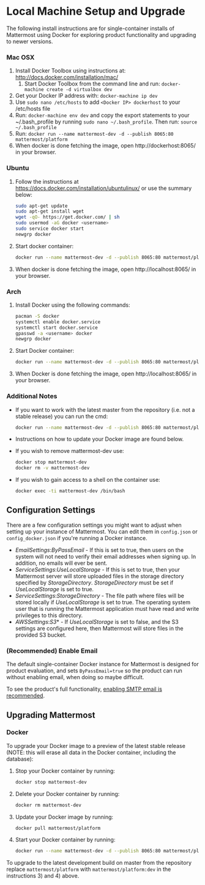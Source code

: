 # Local Machine Setup and Upgrade

The following install instructions are for single-container installs of Mattermost using Docker for exploring product functionality and upgrading to newer versions.

### Mac OSX ###

1. Install Docker Toolbox using instructions at: http://docs.docker.com/installation/mac/  
    1. Start Docker Toolbox from the command line and run: `docker-machine create -d virtualbox dev`  
2. Get your Docker IP address with: `docker-machine ip dev`
3. Use `sudo nano /etc/hosts` to add `<Docker IP> dockerhost` to your /etc/hosts file 
4. Run: `docker-machine env dev` and copy the export statements to your ~/.bash\_profile by running `sudo nano ~/.bash_profile`. Then run: `source ~/.bash_profile`
5. Run: `docker run --name mattermost-dev -d --publish 8065:80 mattermost/platform`
6. When docker is done fetching the image, open http://dockerhost:8065/ in your browser.

### Ubuntu ###
1. Follow the instructions at https://docs.docker.com/installation/ubuntulinux/ or use the summary below:

	``` bash
	sudo apt-get update
	sudo apt-get install wget
	wget -qO- https://get.docker.com/ | sh
	sudo usermod -aG docker <username>
	sudo service docker start
	newgrp docker
	```

2. Start docker container:

	``` bash
	docker run --name mattermost-dev -d --publish 8065:80 mattermost/platform
	```

3. When docker is done fetching the image, open http://localhost:8065/ in your browser.

### Arch ###
1. Install Docker using the following commands:

	``` bash
	pacman -S docker
	systemctl enable docker.service
	systemctl start docker.service
	gpasswd -a <username> docker
	newgrp docker
	```

2. Start Docker container:

	``` bash
	docker run --name mattermost-dev -d --publish 8065:80 mattermost/platform
	```

3. When Docker is done fetching the image, open http://localhost:8065/ in your browser.

### Additional Notes ###
- If you want to work with the latest master from the repository (i.e. not a stable release) you can run the cmd:  

	``` bash
    docker run --name mattermost-dev -d --publish 8065:80 mattermost/platform:dev
    ```

- Instructions on how to update your Docker image are found below. 

- If you wish to remove mattermost-dev use:   

	``` bash
	docker stop mattermost-dev
	docker rm -v mattermost-dev
    ```

- If you wish to gain access to a shell on the container use:  

	``` bash
	docker exec -ti mattermost-dev /bin/bash
    ```

## Configuration Settings

There are a few configuration settings you might want to adjust when setting up your instance of Mattermost. You can edit them in `config.json` or `config_docker.json` if you're running a Docker instance.

* *EmailSettings*:*ByPassEmail* - If this is set to true, then users on the system will not need to verify their email addresses when signing up. In addition, no emails will ever be sent.  
* *ServiceSettings*:*UseLocalStorage* - If this is set to true, then your Mattermost server will store uploaded files in the storage directory specified by *StorageDirectory*. *StorageDirectory* must be set if *UseLocalStorage* is set to true.  
* *ServiceSettings*:*StorageDirectory* - The file path where files will be stored locally if *UseLocalStorage* is set to true. The operating system user that is running the Mattermost application must have read and write privileges to this directory.  
* *AWSSettings*:*S3*\* - If *UseLocalStorage* is set to false, and the S3 settings are configured here, then Mattermost will store files in the provided S3 bucket.

### (Recommended) Enable Email 

The default single-container Docker instance for Mattermost is designed for product evaluation, and sets `ByPassEmail=true` so the product can run without enabling email, when doing so maybe difficult. 
	
To see the product's full functionality, [enabling SMTP email is recommended](SMTP-Email-Setup.md).

## Upgrading Mattermost 

### Docker ###
To upgrade your Docker image to a preview of the latest stable release (NOTE: this will erase all data in the Docker container, including the database):

1. Stop your Docker container by running: 

    ``` bash
    docker stop mattermost-dev
    ```
2. Delete your Docker container by running:

    ``` bash
    docker rm mattermost-dev
    ```
3. Update your Docker image by running:

    ``` bash
    docker pull mattermost/platform
    ```
4. Start your Docker container by running:

    ``` bash
    docker run --name mattermost-dev -d --publish 8065:80 mattermost/platform
    ```

To upgrade to the latest development build on master from the repository replace `mattermost/platform` with `mattermost/platform:dev` in the instructions 3) and 4) above. 
